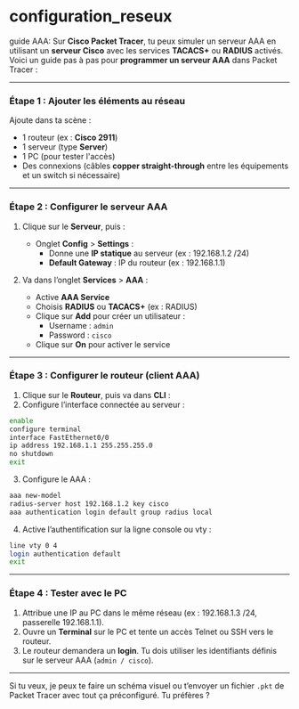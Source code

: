 # configuration_reseux

guide AAA: 
Sur **Cisco Packet Tracer**, tu peux simuler un serveur AAA en utilisant un **serveur Cisco** avec les services **TACACS+** ou **RADIUS** activés. Voici un guide pas à pas pour **programmer un serveur AAA** dans Packet Tracer :

---

### **Étape 1 : Ajouter les éléments au réseau**
Ajoute dans ta scène :
- 1 routeur (ex : **Cisco 2911**)
- 1 serveur (type **Server**)
- 1 PC (pour tester l'accès)
- Des connexions (câbles **copper straight-through** entre les équipements et un switch si nécessaire)

---

### **Étape 2 : Configurer le serveur AAA**
1. Clique sur le **Serveur**, puis :
   - Onglet **Config** > **Settings** :
     - Donne une **IP statique** au serveur (ex : 192.168.1.2 /24)
     - **Default Gateway** : IP du routeur (ex : 192.168.1.1)

2. Va dans l’onglet **Services** > **AAA** :
   - Active **AAA Service**
   - Choisis **RADIUS** ou **TACACS+** (ex : RADIUS)
   - Clique sur **Add** pour créer un utilisateur :
     - Username : `admin`
     - Password : `cisco`
   - Clique sur **On** pour activer le service

---

### **Étape 3 : Configurer le routeur (client AAA)**

1. Clique sur le **Routeur**, puis va dans **CLI** :
2. Configure l’interface connectée au serveur :
```bash
enable
configure terminal
interface FastEthernet0/0
ip address 192.168.1.1 255.255.255.0
no shutdown
exit
```

3. Configure le AAA :
```bash
aaa new-model
radius-server host 192.168.1.2 key cisco
aaa authentication login default group radius local
```

4. Active l’authentification sur la ligne console ou vty :
```bash
line vty 0 4
login authentication default
exit
```

---

### **Étape 4 : Tester avec le PC**
1. Attribue une IP au PC dans le même réseau (ex : 192.168.1.3 /24, passerelle 192.168.1.1).
2. Ouvre un **Terminal** sur le PC et tente un accès Telnet ou SSH vers le routeur.
3. Le routeur demandera un **login**. Tu dois utiliser les identifiants définis sur le serveur AAA (`admin / cisco`).

---

Si tu veux, je peux te faire un schéma visuel ou t’envoyer un fichier `.pkt` de Packet Tracer avec tout ça préconfiguré. Tu préfères ?
